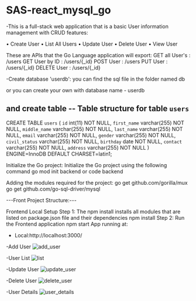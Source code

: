﻿# SAS-react_mysql_go
 
 -This is a full-stack web application that is a basic User information management with CRUD features: 

• Create User
• List All Users 
• Update User 
• Delete User 
• View User 

These are APIs that the Go Language application will export:
GET all User's        :     /users 
GET User by ID     :     /users/{_id} 
POST User             :     /users 
PUT User               :     /users/{_id} 
DELETE User       :     /users/{_id}

 
-Create database 'userdb':
 you can find the sql file in the folder named db
 
 or you can create your own with database name - userdb
 
 and create table
 -- Table structure for table `users`
--

CREATE TABLE `users` (
  `id` int(11) NOT NULL,
  `first_name` varchar(255) NOT NULL,
  `middle_name` varchar(255) NOT NULL,
  `last_name` varchar(255) NOT NULL,
  `email` varchar(255) NOT NULL,
  `gender` varchar(255) NOT NULL,
  `civil_status` varchar(255) NOT NULL,
  `birthday` date NOT NULL,
  `contact` varchar(255) NOT NULL,
  `address` varchar(255) NOT NULL
) ENGINE=InnoDB DEFAULT CHARSET=latin1;


Initialize the Go project:
Initialize the Go project using the following command
go mod init backend
or 
code backend

Adding the modules required for the project:
go get github.com/gorilla/mux
go get github.com/go-sql-driver/mysql


---Front Project Structure:---

Frontend Local Setup
Step 1: The npm install installs all modules that are listed on package.json file and their 
            dependencies
npm install
Step 2: Run the Frontend application
npm start
 App running at:
  - Local:http://localhost:3000/ 
  
-Add User
![add_user](https://user-images.githubusercontent.com/113105714/210849591-b7c96b0c-a69f-4912-aa21-877ba0a84e70.png)

-User List
![list](https://user-images.githubusercontent.com/113105714/210849633-9eb5dd49-0208-47d3-bbcd-cf4442be3d89.png)

-Update User
![update_user](https://user-images.githubusercontent.com/113105714/210849752-aac3035f-4254-42f9-9ab2-f9fba689aa9b.png)

-Delete User
![delete_user](https://user-images.githubusercontent.com/113105714/210849866-f22a69fe-94e9-42d1-8877-cc7fd20b1e13.png)


-User Details
![user_details](https://user-images.githubusercontent.com/113105714/210849952-c8214fef-40c0-455a-82fb-06dd96fe9f17.png)







